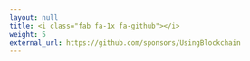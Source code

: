 ```yaml
---
layout: null
title: <i class="fab fa-1x fa-github"></i>
weight: 5
external_url: https://github.com/sponsors/UsingBlockchain
---
```


